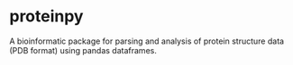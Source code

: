 # proteinpy
A bioinformatic package for parsing and analysis of protein structure data (PDB format) using pandas dataframes.
